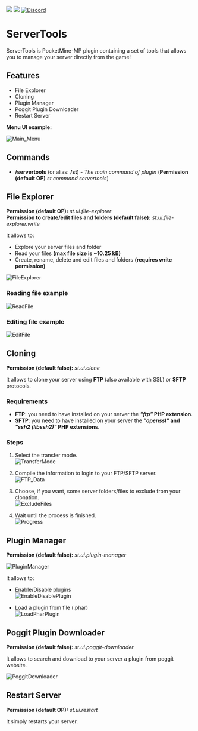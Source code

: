 [![](https://poggit.pmmp.io/shield.state/ServerTools)](https://poggit.pmmp.io/p/ServerTools)
[![](https://poggit.pmmp.io/shield.dl.total/ServerTools)](https://poggit.pmmp.io/p/ServerTools)
[![Discord](https://img.shields.io/discord/620519017148579841.svg?label=&logo=discord&logoColor=ffffff&color=7389D8&labelColor=6A7EC2)](https://discord.gg/eAePyeb)

# ServerTools
ServerTools is PocketMine-MP plugin containing a set of tools that allows you to manage your server directly from the game!

## Features
- File Explorer
- Cloning
- Plugin Manager
- Poggit Plugin Downloader
- Restart Server

**Menu UI example:**

![Main_Menu](https://github.com/matcracker/ServerTools/blob/master/.github/README_IMAGES/Form_Main.png)

## Commands
- **/servertools** (or alias: **/st**) - _The main command of plugin_ (**Permission (default OP)** _st.command.servertools_)

## File Explorer
**Permission (default OP):** _st.ui.file-explorer_<br/>
**Permission to create/edit files and folders (default false):** _st.ui.file-explorer.write_

It allows to:
- Explore your server files and folder
- Read your files **(max file size is ~10.25 kB)**
- Create, rename, delete and edit files and folders **(requires write permission)**

![FileExplorer](https://github.com/matcracker/ServerTools/blob/master/.github/README_IMAGES/Form_FileExplorer.png)

### Reading file example
![ReadFile](https://github.com/matcracker/ImageContainer/blob/master/ServerTools/Form_FE_ReadFile.gif)

### Editing file example
![EditFile](https://github.com/matcracker/ImageContainer/blob/master/ServerTools/Form_FE_WriteFile.gif)

## Cloning
**Permission (default false):** _st.ui.clone_

It allows to clone your server using **FTP** (also available with SSL) or **SFTP** protocols.

### Requirements
- **FTP**: you need to have installed on your server the **_"ftp"_ PHP extension**.
- **SFTP**: you need to have installed on your server the **_"openssl"_ and _"ssh2 (libssh2)"_ PHP extensions**.

### Steps
1. Select the transfer mode.<br/>
![TransferMode](https://github.com/matcracker/ServerTools/blob/master/.github/README_IMAGES/Form_Clone_Transfer.png)

2. Compile the information to login to your FTP/SFTP server.<br/>
![FTP_Data](https://github.com/matcracker/ServerTools/blob/master/.github/README_IMAGES/Form_Clone_SFTP.png)

3. Choose, if you want, some server folders/files to exclude from your clonation.<br/>
![ExcludeFiles](https://github.com/matcracker/ServerTools/blob/master/.github/README_IMAGES/Form_Clone_ExcludeFiles.png)

4. Wait until the process is finished.<br/>
![Progress](https://github.com/matcracker/ServerTools/blob/master/.github/README_IMAGES/Form_Clone_Progress.png)

## Plugin Manager
**Permission (default false):** _st.ui.plugin-manager_

![PluginManager](https://github.com/matcracker/ServerTools/blob/master/.github/README_IMAGES/Form_PluginManager.png)

It allows to:
- Enable/Disable plugins<br/>
![EnableDisablePlugin](https://github.com/matcracker/ServerTools/blob/master/.github/README_IMAGES/Form_PluginManager_EnDisPlugins.png)

- Load a plugin from file (.phar)<br/>
![LoadPharPlugin](https://github.com/matcracker/ServerTools/blob/master/.github/README_IMAGES/Form_PluginManager_LoadPlugin.png)

## Poggit Plugin Downloader
**Permission (default false):** _st.ui.poggit-downloader_

It allows to search and download to your server a plugin from poggit website.

![PoggitDownloader](https://github.com/matcracker/ImageContainer/blob/master/ServerTools/Form_PoggitDownloader.gif)

## Restart Server
**Permission (default OP):** _st.ui.restart_

It simply restarts your server.
